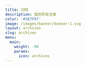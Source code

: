 ```yaml
---
title: 归档
description: 我的所有文章
color: '#387F97'
image: /images/banner/banner-1.svg
layout: archives
slug: archives
menu:
  main:
    weight: -90
    params:
      icon: archives
---
```

